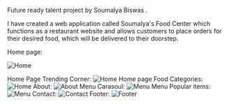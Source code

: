 Future ready talent project by Soumalya Biswas .

I have created a web application called Soumalya's Food Center which functions as a restaurant website and allows customers to place orders for their desired food, which will be delivered to their doorstep.

Home page:

![Home](https://github.com/soumalya20010/Microsoft-FTR-project/blob/7f59d4f9f9b78b30b82a6d6820cb58a5e7eff602/readme/Homepage.png)

Home Page Trending Corner:
![Home]()
Home page Food Categories:
![Home]()
About:
![About]()
Menu Carasoul:
![Menu]()
Menu Popular items:
![Menu]()
Contact:
![Contact]()
Footer:
![Footer]()

